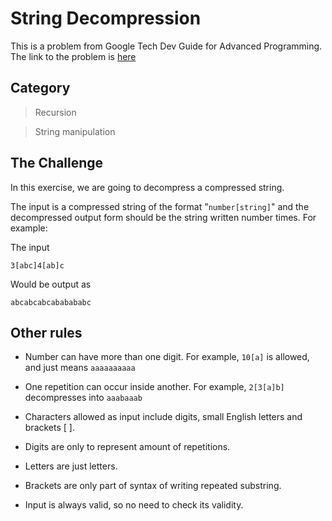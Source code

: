 # String Decompression

This is a problem from Google Tech Dev Guide for Advanced Programming. The link to the problem is [here](https://techdevguide.withgoogle.com/paths/advanced/compress-decompression)

## Category

> Recursion

> String manipulation

## The Challenge
In this exercise, we are going to decompress a compressed string.

The input is a compressed string of the format "`number[string]`" and the decompressed output form should be the string written number times. For example:

The input
```
3[abc]4[ab]c
```
Would be output as
```
abcabcabcababababc
```

## Other rules
* Number can have more than one digit. For example, `10[a]` is allowed, and just means `aaaaaaaaaa`

* One repetition can occur inside another. For example, `2[3[a]b]` decompresses into `aaabaaab`

* Characters allowed as input include digits, small English letters and brackets [ ].

* Digits are only to represent amount of repetitions.

* Letters are just letters.

* Brackets are only part of syntax of writing repeated substring.

* Input is always valid, so no need to check its validity.
